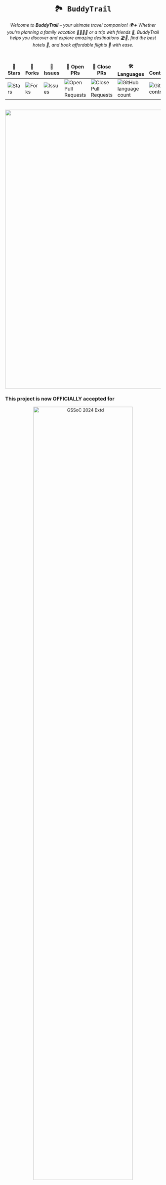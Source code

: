 <div align="center">

# `🏞️ BuddyTrail`

<i>Welcome to **BuddyTrail** – your ultimate travel companion! 🌍✈️ Whether you're planning a family vacation 👨‍👩‍👧‍👦 or a trip with friends 👫, BuddyTrail helps you discover and explore amazing destinations 🏖️🏰, find the best hotels 🏨, and book affordable flights 💺 with ease.
</i>

</div>

<div align = "center">
<br>

<table align="center">
    <thead align="center">
        <tr border: 1px;>
            <td><b>🌟 Stars</b></td>
            <td><b>🍴 Forks</b></td>
            <td><b>🐛 Issues</b></td>
            <td><b>🔔 Open PRs</b></td>
            <td><b>🔕 Close PRs</b></td>
            <td><b>🛠️ Languages</b></td>
            <td><b>🌐 Contributors </b></td>
        </tr>
     </thead>
    <tbody>
         <tr>
            <td><img alt="Stars" src="https://img.shields.io/github/stars/PriyaGhosal/BuddyTrail?style=flat&logo=github"/></td>
            <td><img alt="Forks" src="https://img.shields.io/github/forks/PriyaGhosal/BuddyTrail?style=flat&logo=github"/></td>
            <td><img alt="Issues" src="https://img.shields.io/github/issues/PriyaGhosal/BuddyTrail?style=flat&logo=github"/></td>
            <td><img alt="Open Pull Requests" src="https://img.shields.io/github/issues-pr/PriyaGhosal/BuddyTrail?style=flat&logo=github"/></td>
           <td><img alt="Close Pull Requests" src="https://img.shields.io/github/issues-pr-closed/PriyaGhosal/BuddyTrail?style=flat&color=critical&logo=github"/></td>
           <td><img alt="GitHub language count" src="https://img.shields.io/github/languages/count/PriyaGhosal/BuddyTrail?style=flat&color=critical&logo=github"></td>
           <td><img alt="GitHub contributors" src="https://img.shields.io/github/contributors/PriyaGhosal/BuddyTrail?color=2b9348"></td>
        </tr>
    </tbody>
</table>
</div>
<br>

<!--Line-->
<img src="https://user-images.githubusercontent.com/74038190/212284100-561aa473-3905-4a80-b561-0d28506553ee.gif" width="900">

### This project is now OFFICIALLY accepted for

<div align="center">
  <img src="https://raw.githubusercontent.com/SwanandD121/FeatherPerfect_fe/refs/heads/main/Untitled%20design.png" alt="GSSoC 2024 Extd" width="80%">
  <img src="https://cdn.discordapp.com/attachments/657543125190967316/1294560786114674748/Screenshot_2024-10-12_122347.png?ex=670b752f&is=670a23af&hm=26ddd7f41740b8b19ee4985e7568b3892091384b3b85e7165770a4b10f4d1050&" alt="Hacktoberfest 2024" width="80%">
</div>
<br>

<br>

<!--Line-->
<img src="https://user-images.githubusercontent.com/74038190/212284100-561aa473-3905-4a80-b561-0d28506553ee.gif" width="900">

# 📸 Website Preview

<img src = "https://github.com/neeru24/Connect_icons/blob/main/Screenshot%202024-10-07%20182908.png" alt = "image">
<img src = "https://github.com/neeru24/Connect_icons/blob/main/Screenshot%202024-10-07%20182935.png" alt = "image">
<img src = "https://github.com/neeru24/Connect_icons/blob/main/Screenshot%202024-10-07%20183005.png" alt = "image">

<br>

<!--Line-->
<img src="https://user-images.githubusercontent.com/74038190/212284100-561aa473-3905-4a80-b561-0d28506553ee.gif" width="900">

## 🚀 Features

**🗺️ Interactive Travel Map:** Explore popular destinations across India and around the world. Click on markers to learn more about each location.

**🌙🌞 Dark & Bright Mode:** Switch between dark and bright modes for a comfortable browsing experience, day or night.

**🏨 Hotel Finder:** Find the best hotels at affordable rates, handpicked to suit your budget and preferences.

**✈️ Flight Booking:** Book flights at the best prices, with options tailored to your travel needs.

**📝 Travel Blog:** Read tips, guides, and personal stories from seasoned travelers.

**🌐 Multi-Language Support:** View the website in multiple languages, catering to a global audience.

**⭐ User Reviews and Ratings:** Read and leave reviews for destinations, hotels, flights, and activities.

<br/>

<!--Line-->
<img src="https://user-images.githubusercontent.com/74038190/212284100-561aa473-3905-4a80-b561-0d28506553ee.gif" width="900">

⚙️ Getting Started with the Code:
1. Fork this Repository  🍴 
2. Clone to your local machine 🧩:
    git clone https://github.com/Your-Username/BuddyTrail.git
3. Create a new branch :
    git branch -c "Feature-Name"
4. Navigate to the branch :
    git checkout Feature-Name
5. Add changes and Commit:
    git commit -m "Add Changes msg"
6. Push to the branch :
    git push origin Feature-Name
7. Submit Pull Request 


## 🛠️ Technologies Used

**📝 HTML/CSS:** For building and styling the website structure.

**⚙️ JavaScript:** For interactive features like the map and mode toggling.

**🗺️ Google Maps API:** For displaying the interactive travel map.

**📱 Responsive Design:** The website is fully responsive and works on all devices.

<br />

<!--Line-->
<img src="https://user-images.githubusercontent.com/74038190/212284100-561aa473-3905-4a80-b561-0d28506553ee.gif" width="900">

## 🎉 Welcome Contributors!! 👨‍💻👋

Join the list. **We are waiting** <br/>
Here's how you can contribute to the repository:

1. **Fork the repository.**
2. **Create a new feature branch.**
3. **Commit your changes.**
4. **Push to the branch.**
5. **Open a Pull Request.**

We welcome all contributions to improve **BuddyTrail**! If you would like to contribute, please follow the [Contributing.md](./Contributing.md) for more details on how to get started.

To maintain quality and consistency, please adhere to the following guidelines:
1. **Code Style**: Follow the coding style used throughout the project. Clean, readable code with comments is always appreciated.
2. **Commits**: Write meaningful commit messages.
3. **Pull Requests**: Make sure PRs are focused, well-explained, and reference any issues they address.
4. **Testing**: Ensure that your changes are well-tested locally and don’t break existing functionality.

<!--Line-->
<img src="https://user-images.githubusercontent.com/74038190/212284100-561aa473-3905-4a80-b561-0d28506553ee.gif" width="900">

## Project-strucutre 📁

You can find the project structure in the [Project Structure](project-structure.md) file. It contains the details of the project structure and the files present in the project. It will help you to understand the project structure better. 🗂️

<!--Line-->
<img src="https://user-images.githubusercontent.com/74038190/212284100-561aa473-3905-4a80-b561-0d28506553ee.gif" width="900">

<div>
  <h2 align = "center"><img src="https://raw.githubusercontent.com/Tarikul-Islam-Anik/Animated-Fluent-Emojis/master/Emojis/Smilies/Red%20Heart.png" width="35" height="35">Our Contributors</h2>
  <div align = "center">
 <h3>Thank you for contributing to our repository</h3>


<!-- readme: contributors -start -->
<table>
	<tbody>
		<tr>
            <td align="center">
                <a href="https://github.com/PriyaGhosal">
                    <img src="https://avatars.githubusercontent.com/u/162816363?v=4" width="100;" alt="PriyaGhosal"/>
                    <br />
                    <sub><b>Priya Ghosal</b></sub>
                </a>
            </td>
            <td align="center">
                <a href="https://github.com/yashksaini-coder">
                    <img src="https://avatars.githubusercontent.com/u/115717039?v=4" width="100;" alt="yashksaini-coder"/>
                    <br />
                    <sub><b>Yash Kumar Saini</b></sub>
                </a>
            </td>
            <td align="center">
                <a href="https://github.com/samarth-6">
                    <img src="https://avatars.githubusercontent.com/u/123616579?v=4" width="100;" alt="samarth-6"/>
                    <br />
                    <sub><b>Samarth Mishra</b></sub>
                </a>
            </td>
            <td align="center">
                <a href="https://github.com/akhandpratap18">
                    <img src="https://avatars.githubusercontent.com/u/176757208?v=4" width="100;" alt="akhandpratap18"/>
                    <br />
                    <sub><b>Akhand Pratap Singh</b></sub>
                </a>
            </td>
            <td align="center">
                <a href="https://github.com/rajdeepchakraborty-rc">
                    <img src="https://avatars.githubusercontent.com/u/68934988?v=4" width="100;" alt="rajdeepchakraborty-rc"/>
                    <br />
                    <sub><b>Rajdeep Chakraborty</b></sub>
                </a>
            </td>
            <td align="center">
                <a href="https://github.com/anuragverma108">
                    <img src="https://avatars.githubusercontent.com/u/129655645?v=4" width="100;" alt="anuragverma108"/>
                    <br />
                    <sub><b>Anurag Verma</b></sub>
                </a>
            </td>
		</tr>
		<tr>
            <td align="center">
                <a href="https://github.com/AsifQamar">
                    <img src="https://avatars.githubusercontent.com/u/93258479?v=4" width="100;" alt="AsifQamar"/>
                    <br />
                    <sub><b>Cyphrr_07 </b></sub>
                </a>
            </td>
            <td align="center">
                <a href="https://github.com/devarsheecodess">
                    <img src="https://avatars.githubusercontent.com/u/114805934?v=4" width="100;" alt="devarsheecodess"/>
                    <br />
                    <sub><b>Devarshee Gaunekar</b></sub>
                </a>
            </td>
            <td align="center">
                <a href="https://github.com/akash70629">
                    <img src="https://avatars.githubusercontent.com/u/76689571?v=4" width="100;" alt="akash70629"/>
                    <br />
                    <sub><b>Akash Das</b></sub>
                </a>
            </td>
            <td align="center">
                <a href="https://github.com/Sudhanshu248">
                    <img src="https://avatars.githubusercontent.com/u/152962449?v=4" width="100;" alt="Sudhanshu248"/>
                    <br />
                    <sub><b>Sudhanshu Saini</b></sub>
                </a>
            </td>
            <td align="center">
                <a href="https://github.com/Bhum-ika">
                    <img src="https://avatars.githubusercontent.com/u/91523494?v=4" width="100;" alt="Bhum-ika"/>
                    <br />
                    <sub><b>Bhumika Sharma</b></sub>
                </a>
            </td>
            <td align="center">
                <a href="https://github.com/Son7c">
                    <img src="https://avatars.githubusercontent.com/u/177312486?v=4" width="100;" alt="Son7c"/>
                    <br />
                    <sub><b>Son7c</b></sub>
                </a>
            </td>
		</tr>
		<tr>
            <td align="center">
                <a href="https://github.com/rees8">
                    <img src="https://avatars.githubusercontent.com/u/88110289?v=4" width="100;" alt="rees8"/>
                    <br />
                    <sub><b>Rhea</b></sub>
                </a>
            </td>
            <td align="center">
                <a href="https://github.com/HimangshuSharma01">
                    <img src="https://avatars.githubusercontent.com/u/120270398?v=4" width="100;" alt="HimangshuSharma01"/>
                    <br />
                    <sub><b>Himangshu Sharma</b></sub>
                </a>
            </td>
            <td align="center">
                <a href="https://github.com/isimarjitsingh">
                    <img src="https://avatars.githubusercontent.com/u/154678140?v=4" width="100;" alt="isimarjitsingh"/>
                    <br />
                    <sub><b>Simarjit Singh</b></sub>
                </a>
            </td>
            <td align="center">
                <a href="https://github.com/avisha191">
                    <img src="https://avatars.githubusercontent.com/u/164632028?v=4" width="100;" alt="avisha191"/>
                    <br />
                    <sub><b>avisha191</b></sub>
                </a>
            </td>
            <td align="center">
                <a href="https://github.com/tarunkumar2005">
                    <img src="https://avatars.githubusercontent.com/u/158801564?v=4" width="100;" alt="tarunkumar2005"/>
                    <br />
                    <sub><b>Tarun kumar</b></sub>
                </a>
            </td>
            <td align="center">
                <a href="https://github.com/Ujjwal5705">
                    <img src="https://avatars.githubusercontent.com/u/152475026?v=4" width="100;" alt="Ujjwal5705"/>
                    <br />
                    <sub><b>Ujjwal Sharma</b></sub>
                </a>
            </td>
		</tr>
		<tr>
            <td align="center">
                <a href="https://github.com/Archisman141">
                    <img src="https://avatars.githubusercontent.com/u/121884549?v=4" width="100;" alt="Archisman141"/>
                    <br />
                    <sub><b>Archisman Khanra</b></sub>
                </a>
            </td>
            <td align="center">
                <a href="https://github.com/dwivedishrey">
                    <img src="https://avatars.githubusercontent.com/u/97790062?v=4" width="100;" alt="dwivedishrey"/>
                    <br />
                    <sub><b>dwivedishrey</b></sub>
                </a>
            </td>
            <td align="center">
                <a href="https://github.com/Aradhya-005">
                    <img src="https://avatars.githubusercontent.com/u/129872752?v=4" width="100;" alt="Aradhya-005"/>
                    <br />
                    <sub><b>Aradhya  Yadav</b></sub>
                </a>
            </td>
            <td align="center">
                <a href="https://github.com/abdullah-k18">
                    <img src="https://avatars.githubusercontent.com/u/115644774?v=4" width="100;" alt="abdullah-k18"/>
                    <br />
                    <sub><b>Abdullah Bin Altaf</b></sub>
                </a>
            </td>
            <td align="center">
                <a href="https://github.com/jvkousthub">
                    <img src="https://avatars.githubusercontent.com/u/162019723?v=4" width="100;" alt="jvkousthub"/>
                    <br />
                    <sub><b>Kousthub J V</b></sub>
                </a>
            </td>
            <td align="center">
                <a href="https://github.com/T-Rahul-prabhu-38">
                    <img src="https://avatars.githubusercontent.com/u/167653990?v=4" width="100;" alt="T-Rahul-prabhu-38"/>
                    <br />
                    <sub><b>Abankita Behera </b></sub>
                </a>
            </td>
		</tr>
		<tr>
            <td align="center">
                <a href="https://github.com/MOHIT-IITP">
                    <img src="https://avatars.githubusercontent.com/u/136831716?v=4" width="100;" alt="MOHIT-IITP"/>
                    <br />
                    <sub><b>Mohit Kumar</b></sub>
                </a>
            </td>
            <td align="center">
                <a href="https://github.com/Adarsh-Chaubey03">
                    <img src="https://avatars.githubusercontent.com/u/179824602?v=4" width="100;" alt="Adarsh-Chaubey03"/>
                    <br />
                    <sub><b>Adarsh Chaubey</b></sub>
                </a>
            </td>
            <td align="center">
                <a href="https://github.com/Abankita">
                    <img src="https://avatars.githubusercontent.com/u/138569378?v=4" width="100;" alt="Abankita"/>
                    <br />
                    <sub><b>Abankita Behera </b></sub>
                </a>
            </td>
            <td align="center">
                <a href="https://github.com/PATILYASHH">
                    <img src="https://avatars.githubusercontent.com/u/149749700?v=4" width="100;" alt="PATILYASHH"/>
                    <br />
                    <sub><b>Yash patil</b></sub>
                </a>
            </td>
            <td align="center">
                <a href="https://github.com/RahulScripted">
                    <img src="https://avatars.githubusercontent.com/u/181909739?v=4" width="100;" alt="RahulScripted"/>
                    <br />
                    <sub><b>RahulScripted</b></sub>
                </a>
            </td>
            <td align="center">
                <a href="https://github.com/Aarnachauhan">
                    <img src="https://avatars.githubusercontent.com/u/175851904?v=4" width="100;" alt="Aarnachauhan"/>
                    <br />
                    <sub><b>Aarna chauhan</b></sub>
                </a>
            </td>
		</tr>
		<tr>
            <td align="center">
                <a href="https://github.com/Annapoornaaradhya">
                    <img src="https://avatars.githubusercontent.com/u/139335974?v=4" width="100;" alt="Annapoornaaradhya"/>
                    <br />
                    <sub><b>ANNAPOORNA V</b></sub>
                </a>
            </td>
            <td align="center">
                <a href="https://github.com/vaibhav-yerkar">
                    <img src="https://avatars.githubusercontent.com/u/124194806?v=4" width="100;" alt="vaibhav-yerkar"/>
                    <br />
                    <sub><b>Vaibhav._Y</b></sub>
                </a>
            </td>
            <td align="center">
                <a href="https://github.com/poorvikaa08">
                    <img src="https://avatars.githubusercontent.com/u/152640996?v=4" width="100;" alt="poorvikaa08"/>
                    <br />
                    <sub><b>Poorvika</b></sub>
                </a>
            </td>
            <td align="center">
                <a href="https://github.com/Kajalmehta29">
                    <img src="https://avatars.githubusercontent.com/u/177048363?v=4" width="100;" alt="Kajalmehta29"/>
                    <br />
                    <sub><b>Kajal Mehta</b></sub>
                </a>
            </td>
            <td align="center">
                <a href="https://github.com/srishti023">
                    <img src="https://avatars.githubusercontent.com/u/137069939?v=4" width="100;" alt="srishti023"/>
                    <br />
                    <sub><b>Srishti Choudhary</b></sub>
                </a>
            </td>
            <td align="center">
                <a href="https://github.com/Aditi2k5">
                    <img src="https://avatars.githubusercontent.com/u/146500979?v=4" width="100;" alt="Aditi2k5"/>
                    <br />
                    <sub><b>Aditi Prabakaran</b></sub>
                </a>
            </td>
		</tr>
		<tr>
            <td align="center">
                <a href="https://github.com/riyaaryan2004">
                    <img src="https://avatars.githubusercontent.com/u/145834658?v=4" width="100;" alt="riyaaryan2004"/>
                    <br />
                    <sub><b>Riya Aryan</b></sub>
                </a>
            </td>
            <td align="center">
                <a href="https://github.com/ananyag309">
                    <img src="https://avatars.githubusercontent.com/u/145869907?v=4" width="100;" alt="ananyag309"/>
                    <br />
                    <sub><b>Ananya Gupta</b></sub>
                </a>
            </td>
            <td align="center">
                <a href="https://github.com/Mr-DK07">
                    <img src="https://avatars.githubusercontent.com/u/143409270?v=4" width="100;" alt="Mr-DK07"/>
                    <br />
                    <sub><b>D K</b></sub>
                </a>
            </td>
            <td align="center">
                <a href="https://github.com/hgjajoo">
                    <img src="https://avatars.githubusercontent.com/u/63530396?v=4" width="100;" alt="hgjajoo"/>
                    <br />
                    <sub><b>Harshvardhan Jajoo</b></sub>
                </a>
            </td>
            <td align="center">
                <a href="https://github.com/Himanshu-kumar025">
                    <img src="https://avatars.githubusercontent.com/u/177013093?v=4" width="100;" alt="Himanshu-kumar025"/>
                    <br />
                    <sub><b>Himanshu Kumar</b></sub>
                </a>
            </td>
            <td align="center">
                <a href="https://github.com/hritika2409">
                    <img src="https://avatars.githubusercontent.com/u/117531823?v=4" width="100;" alt="hritika2409"/>
                    <br />
                    <sub><b>Hritika Sharan</b></sub>
                </a>
            </td>
		</tr>
		<tr>
            <td align="center">
                <a href="https://github.com/Ishika-Gupta06">
                    <img src="https://avatars.githubusercontent.com/u/118624573?v=4" width="100;" alt="Ishika-Gupta06"/>
                    <br />
                    <sub><b>Ishika Gupta</b></sub>
                </a>
            </td>
            <td align="center">
                <a href="https://github.com/Kavish-Paraswar">
                    <img src="https://avatars.githubusercontent.com/u/162621258?v=4" width="100;" alt="Kavish-Paraswar"/>
                    <br />
                    <sub><b>Kavish Paraswar</b></sub>
                </a>
            </td>
            <td align="center">
                <a href="https://github.com/neeru24">
                    <img src="https://avatars.githubusercontent.com/u/161798182?v=4" width="100;" alt="neeru24"/>
                    <br />
                    <sub><b>Neeru </b></sub>
                </a>
            </td>
            <td align="center">
                <a href="https://github.com/snehhhcodes">
                    <img src="https://avatars.githubusercontent.com/u/169922226?v=4" width="100;" alt="snehhhcodes"/>
                    <br />
                    <sub><b>Sneha Tiwari</b></sub>
                </a>
            </td>
            <td align="center">
                <a href="https://github.com/shivisingh25">
                    <img src="https://avatars.githubusercontent.com/u/142368095?v=4" width="100;" alt="shivisingh25"/>
                    <br />
                    <sub><b>Shivangi Singh</b></sub>
                </a>
            </td>
            <td align="center">
                <a href="https://github.com/tusharmishra069">
                    <img src="https://avatars.githubusercontent.com/u/118966111?v=4" width="100;" alt="tusharmishra069"/>
                    <br />
                    <sub><b>Tushar Mishra</b></sub>
                </a>
            </td>
		</tr>
		<tr>
            <td align="center">
                <a href="https://github.com/swamimalode07">
                    <img src="https://avatars.githubusercontent.com/u/139348491?v=4" width="100;" alt="swamimalode07"/>
                    <br />
                    <sub><b>Swami Malode</b></sub>
                </a>
            </td>
            <td align="center">
                <a href="https://github.com/Codewithmeowmeow">
                    <img src="https://avatars.githubusercontent.com/u/182342654?v=4" width="100;" alt="Codewithmeowmeow"/>
                    <br />
                    <sub><b>codewithvibha</b></sub>
                </a>
            </td>
            <td align="center">
                <a href="https://github.com/sadafhukkeri">
                    <img src="https://avatars.githubusercontent.com/u/157600170?v=4" width="100;" alt="sadafhukkeri"/>
                    <br />
                    <sub><b>sadafhukkeri</b></sub>
                </a>
            </td>
            <td align="center">
                <a href="https://github.com/prachitriv">
                    <img src="https://avatars.githubusercontent.com/u/164743217?v=4" width="100;" alt="prachitriv"/>
                    <br />
                    <sub><b>prachitriv</b></sub>
                </a>
            </td>
            <td align="center">
                <a href="https://github.com/poojitha-ch">
                    <img src="https://avatars.githubusercontent.com/u/104563340?v=4" width="100;" alt="poojitha-ch"/>
                    <br />
                    <sub><b>poojitha-ch</b></sub>
                </a>
            </td>
            <td align="center">
                <a href="https://github.com/Nimit1775">
                    <img src="https://avatars.githubusercontent.com/u/74372261?v=4" width="100;" alt="Nimit1775"/>
                    <br />
                    <sub><b>nimit sodhani</b></sub>
                </a>
            </td>
		</tr>
		<tr>
            <td align="center">
                <a href="https://github.com/SagnikGos">
                    <img src="https://avatars.githubusercontent.com/u/177692306?v=4" width="100;" alt="SagnikGos"/>
                    <br />
                    <sub><b>SagnikGos</b></sub>
                </a>
            </td>
            <td align="center">
                <a href="https://github.com/Ananya-vastare">
                    <img src="https://avatars.githubusercontent.com/u/116643029?v=4" width="100;" alt="Ananya-vastare"/>
                    <br />
                    <sub><b>Ananya Ravikiran Vastare</b></sub>
                </a>
            </td>
            <td align="center">
                <a href="https://github.com/Antima2004">
                    <img src="https://avatars.githubusercontent.com/u/114092138?v=4" width="100;" alt="Antima2004"/>
                    <br />
                    <sub><b>Antima Mishra</b></sub>
                </a>
            </td>
            <td align="center">
                <a href="https://github.com/Amarjha01">
                    <img src="https://avatars.githubusercontent.com/u/96826085?v=4" width="100;" alt="Amarjha01"/>
                    <br />
                    <sub><b>AMAR </b></sub>
                </a>
            </td>
            <td align="center">
                <a href="https://github.com/yasheela-alla">
                    <img src="https://avatars.githubusercontent.com/u/149046088?v=4" width="100;" alt="yasheela-alla"/>
                    <br />
                    <sub><b>Ay4sh</b></sub>
                </a>
            </td>
            <td align="center">
                <a href="https://github.com/Dipanita45">
                    <img src="https://avatars.githubusercontent.com/u/132455672?v=4" width="100;" alt="Dipanita45"/>
                    <br />
                    <sub><b>Dipanita45</b></sub>
                </a>
            </td>
		</tr>
		<tr>
            <td align="center">
                <a href="https://github.com/Darshan3690">
                    <img src="https://avatars.githubusercontent.com/u/177705772?v=4" width="100;" alt="Darshan3690"/>
                    <br />
                    <sub><b>Darshan Rajput </b></sub>
                </a>
            </td>
            <td align="center">
                <a href="https://github.com/Prathameshzad">
                    <img src="https://avatars.githubusercontent.com/u/86947319?v=4" width="100;" alt="Prathameshzad"/>
                    <br />
                    <sub><b>Prathamesh Zad</b></sub>
                </a>
            </td>
            <td align="center">
                <a href="https://github.com/Palmistry2310">
                    <img src="https://avatars.githubusercontent.com/u/126777510?v=4" width="100;" alt="Palmistry2310"/>
                    <br />
                    <sub><b>PalMistry</b></sub>
                </a>
            </td>
            <td align="center">
                <a href="https://github.com/Aazib-at-hub">
                    <img src="https://avatars.githubusercontent.com/u/178921109?v=4" width="100;" alt="Aazib-at-hub"/>
                    <br />
                    <sub><b>Mohammad Aazib Khan</b></sub>
                </a>
            </td>
            <td align="center">
                <a href="https://github.com/kushal7201">
                    <img src="https://avatars.githubusercontent.com/u/86069454?v=4" width="100;" alt="kushal7201"/>
                    <br />
                    <sub><b>Kushal Bansal</b></sub>
                </a>
            </td>
            <td align="center">
                <a href="https://github.com/GautamBytes">
                    <img src="https://avatars.githubusercontent.com/u/161146829?v=4" width="100;" alt="GautamBytes"/>
                    <br />
                    <sub><b>Gautam Manchandani</b></sub>
                </a>
            </td>
		</tr>
		<tr>
            <td align="center">
                <a href="https://github.com/HarshadaGirase">
                    <img src="https://avatars.githubusercontent.com/u/128895955?v=4" width="100;" alt="HarshadaGirase"/>
                    <br />
                    <sub><b>Harshada Girase</b></sub>
                </a>
            </td>
            <td align="center">
                <a href="https://github.com/Ishika-Singhal">
                    <img src="https://avatars.githubusercontent.com/u/134579503?v=4" width="100;" alt="Ishika-Singhal"/>
                    <br />
                    <sub><b>Ishika Singhal </b></sub>
                </a>
            </td>
            <td align="center">
                <a href="https://github.com/Shobhit1729Aryan">
                    <img src="https://avatars.githubusercontent.com/u/182258530?v=4" width="100;" alt="Shobhit1729Aryan"/>
                    <br />
                    <sub><b>Shobhit Aryan</b></sub>
                </a>
            </td>
            <td align="center">
                <a href="https://github.com/ShradhaSaxena23">
                    <img src="https://avatars.githubusercontent.com/u/103318017?v=4" width="100;" alt="ShradhaSaxena23"/>
                    <br />
                    <sub><b>Shradha Saxena</b></sub>
                </a>
            </td>
            <td align="center">
                <a href="https://github.com/ShrishtiSingh26">
                    <img src="https://avatars.githubusercontent.com/u/142707684?v=4" width="100;" alt="ShrishtiSingh26"/>
                    <br />
                    <sub><b>Shrishti</b></sub>
                </a>
            </td>
            <td align="center">
                <a href="https://github.com/zeropse">
                    <img src="https://avatars.githubusercontent.com/u/129523087?v=4" width="100;" alt="zeropse"/>
                    <br />
                    <sub><b>Srijit Dey</b></sub>
                </a>
            </td>
		</tr>
		<tr>
            <td align="center">
                <a href="https://github.com/SupratitDatta">
                    <img src="https://avatars.githubusercontent.com/u/112554289?v=4" width="100;" alt="SupratitDatta"/>
                    <br />
                    <sub><b>Supratit Datta</b></sub>
                </a>
            </td>
            <td align="center">
                <a href="https://github.com/Tanushree084">
                    <img src="https://avatars.githubusercontent.com/u/176521591?v=4" width="100;" alt="Tanushree084"/>
                    <br />
                    <sub><b>Tanushree084</b></sub>
                </a>
            </td>
            <td align="center">
                <a href="https://github.com/varshapandiann">
                    <img src="https://avatars.githubusercontent.com/u/139967182?v=4" width="100;" alt="varshapandiann"/>
                    <br />
                    <sub><b>Varsha Pandian</b></sub>
                </a>
            </td>
            <td align="center">
                <a href="https://github.com/Varsha-1605">
                    <img src="https://avatars.githubusercontent.com/u/140236223?v=4" width="100;" alt="Varsha-1605"/>
                    <br />
                    <sub><b>Varsha Dewangan</b></sub>
                </a>
            </td>
            <td align="center">
                <a href="https://github.com/Vijitverm1234">
                    <img src="https://avatars.githubusercontent.com/u/143703788?v=4" width="100;" alt="Vijitverm1234"/>
                    <br />
                    <sub><b>Vijit Verma</b></sub>
                </a>
            </td>
            <td align="center">
                <a href="https://github.com/INam1995">
                    <img src="https://avatars.githubusercontent.com/u/127117868?v=4" width="100;" alt="INam1995"/>
                    <br />
                    <sub><b>Inam Yadav</b></sub>
                </a>
            </td>
		</tr>
		<tr>
            <td align="center">
                <a href="https://github.com/Krishnamverma951">
                    <img src="https://avatars.githubusercontent.com/u/166730422?v=4" width="100;" alt="Krishnamverma951"/>
                    <br />
                    <sub><b>Krishnam Verma</b></sub>
                </a>
            </td>
            <td align="center">
                <a href="https://github.com/maniacedoc">
                    <img src="https://avatars.githubusercontent.com/u/113229572?v=4" width="100;" alt="maniacedoc"/>
                    <br />
                    <sub><b>Prajakta Nanda</b></sub>
                </a>
            </td>
            <td align="center">
                <a href="https://github.com/shriyadindi">
                    <img src="https://avatars.githubusercontent.com/u/126611334?v=4" width="100;" alt="shriyadindi"/>
                    <br />
                    <sub><b>Shriya Dindi</b></sub>
                </a>
            </td>
            <td align="center">
                <a href="https://github.com/2004pra">
                    <img src="https://avatars.githubusercontent.com/u/102900421?v=4" width="100;" alt="2004pra"/>
                    <br />
                    <sub><b>Prashant mishra</b></sub>
                </a>
            </td>
            <td align="center">
                <a href="https://github.com/ruchikakengal">
                    <img src="https://avatars.githubusercontent.com/u/177725578?v=4" width="100;" alt="ruchikakengal"/>
                    <br />
                    <sub><b>Ruchika Kengal</b></sub>
                </a>
            </td>
            <td align="center">
                <a href="https://github.com/sarinsanyal">
                    <img src="https://avatars.githubusercontent.com/u/171278391?v=4" width="100;" alt="sarinsanyal"/>
                    <br />
                    <sub><b>Sarin Sanyal</b></sub>
                </a>
            </td>
		</tr>
		<tr>
            <td align="center">
                <a href="https://github.com/SiddarthaKarri">
                    <img src="https://avatars.githubusercontent.com/u/147732624?v=4" width="100;" alt="SiddarthaKarri"/>
                    <br />
                    <sub><b>Siddartha Karri</b></sub>
                </a>
            </td>
            <td align="center">
                <a href="https://github.com/smog-root">
                    <img src="https://avatars.githubusercontent.com/u/181578777?v=4" width="100;" alt="smog-root"/>
                    <br />
                    <sub><b>smog-root</b></sub>
                </a>
            </td>
            <td align="center">
                <a href="https://github.com/souvikpramanikgit">
                    <img src="https://avatars.githubusercontent.com/u/123581988?v=4" width="100;" alt="souvikpramanikgit"/>
                    <br />
                    <sub><b>Souvik Kumar Pramanik</b></sub>
                </a>
            </td>
            <td align="center">
                <a href="https://github.com/sv410">
                    <img src="https://avatars.githubusercontent.com/u/164530944?v=4" width="100;" alt="sv410"/>
                    <br />
                    <sub><b>srivani vinnakota</b></sub>
                </a>
            </td>
            <td align="center">
                <a href="https://github.com/Raj-Aditya-27">
                    <img src="https://avatars.githubusercontent.com/u/138434890?v=4" width="100;" alt="Raj-Aditya-27"/>
                    <br />
                    <sub><b>Aditya Raj</b></sub>
                </a>
            </td>
            <td align="center">
                <a href="https://github.com/ahinagangopadhyay">
                    <img src="https://avatars.githubusercontent.com/u/159465464?v=4" width="100;" alt="ahinagangopadhyay"/>
                    <br />
                    <sub><b>Ahina Gangopadhyay</b></sub>
                </a>
            </td>
		</tr>
		<tr>
            <td align="center">
                <a href="https://github.com/amitroy-thedev">
                    <img src="https://avatars.githubusercontent.com/u/104709542?v=4" width="100;" alt="amitroy-thedev"/>
                    <br />
                    <sub><b>Amit Roy</b></sub>
                </a>
            </td>
            <td align="center">
                <a href="https://github.com/amitroy5817">
                    <img src="https://avatars.githubusercontent.com/u/149045974?v=4" width="100;" alt="amitroy5817"/>
                    <br />
                    <sub><b>Amit Roy</b></sub>
                </a>
            </td>
            <td align="center">
                <a href="https://github.com/kekubhai">
                    <img src="https://avatars.githubusercontent.com/u/165387243?v=4" width="100;" alt="kekubhai"/>
                    <br />
                    <sub><b>Anirban Ghosh</b></sub>
                </a>
            </td>
            <td align="center">
                <a href="https://github.com/Anjalis14">
                    <img src="https://avatars.githubusercontent.com/u/156239419?v=4" width="100;" alt="Anjalis14"/>
                    <br />
                    <sub><b>Anjali</b></sub>
                </a>
            </td>
            <td align="center">
                <a href="https://github.com/Anju-Narnolia">
                    <img src="https://avatars.githubusercontent.com/u/114380197?v=4" width="100;" alt="Anju-Narnolia"/>
                    <br />
                    <sub><b>Anju_Narnolia</b></sub>
                </a>
            </td>
            <td align="center">
                <a href="https://github.com/anuragbansall">
                    <img src="https://avatars.githubusercontent.com/u/137208377?v=4" width="100;" alt="anuragbansall"/>
                    <br />
                    <sub><b>Anurag Bansal</b></sub>
                </a>
            </td>
		</tr>
		<tr>
            <td align="center">
                <a href="https://github.com/AtharvGaur05">
                    <img src="https://avatars.githubusercontent.com/u/159708970?v=4" width="100;" alt="AtharvGaur05"/>
                    <br />
                    <sub><b>AtharvGaur05</b></sub>
                </a>
            </td>
            <td align="center">
                <a href="https://github.com/Avidiptab17">
                    <img src="https://avatars.githubusercontent.com/u/107236731?v=4" width="100;" alt="Avidiptab17"/>
                    <br />
                    <sub><b>Avidipta Banerjee</b></sub>
                </a>
            </td>
            <td align="center">
                <a href="https://github.com/Debmallya-03">
                    <img src="https://avatars.githubusercontent.com/u/178495897?v=4" width="100;" alt="Debmallya-03"/>
                    <br />
                    <sub><b>Debmallya-03</b></sub>
                </a>
            </td>
            <td align="center">
                <a href="https://github.com/Durgeshwar-AI">
                    <img src="https://avatars.githubusercontent.com/u/150506367?v=4" width="100;" alt="Durgeshwar-AI"/>
                    <br />
                    <sub><b>Durgeshwar-AI</b></sub>
                </a>
            </td>
            <td align="center">
                <a href="https://github.com/Geet2002">
                    <img src="https://avatars.githubusercontent.com/u/129830187?v=4" width="100;" alt="Geet2002"/>
                    <br />
                    <sub><b>Geetartha Bordoloi</b></sub>
                </a>
            </td>
            <td align="center">
                <a href="https://github.com/IshaRawat7">
                    <img src="https://avatars.githubusercontent.com/u/139321266?v=4" width="100;" alt="IshaRawat7"/>
                    <br />
                    <sub><b>Isha Rawat</b></sub>
                </a>
            </td>
		</tr>
		<tr>
            <td align="center">
                <a href="https://github.com/komal-agarwal5">
                    <img src="https://avatars.githubusercontent.com/u/122633300?v=4" width="100;" alt="komal-agarwal5"/>
                    <br />
                    <sub><b>Komal Agarwal </b></sub>
                </a>
            </td>
            <td align="center">
                <a href="https://github.com/KrishPatel1205">
                    <img src="https://avatars.githubusercontent.com/u/65026713?v=4" width="100;" alt="KrishPatel1205"/>
                    <br />
                    <sub><b>Krish Patel</b></sub>
                </a>
            </td>
            <td align="center">
                <a href="https://github.com/Mayanksaininh">
                    <img src="https://avatars.githubusercontent.com/u/71066133?v=4" width="100;" alt="Mayanksaininh"/>
                    <br />
                    <sub><b>Mayank saini</b></sub>
                </a>
            </td>
            <td align="center">
                <a href="https://github.com/Nikhileshmauje">
                    <img src="https://avatars.githubusercontent.com/u/118903685?v=4" width="100;" alt="Nikhileshmauje"/>
                    <br />
                    <sub><b>NikhileshM24</b></sub>
                </a>
            </td>
            <td align="center">
                <a href="https://github.com/Nitheesha33">
                    <img src="https://avatars.githubusercontent.com/u/133144087?v=4" width="100;" alt="Nitheesha33"/>
                    <br />
                    <sub><b>Nitheesha </b></sub>
                </a>
            </td>
            <td align="center">
                <a href="https://github.com/OmmDevgoswami">
                    <img src="https://avatars.githubusercontent.com/u/127383096?v=4" width="100;" alt="OmmDevgoswami"/>
                    <br />
                    <sub><b>Omm Devgoswami</b></sub>
                </a>
            </td>
		</tr>
		<tr>
            <td align="center">
                <a href="https://github.com/Peart-Guy">
                    <img src="https://avatars.githubusercontent.com/u/179379879?v=4" width="100;" alt="Peart-Guy"/>
                    <br />
                    <sub><b>Ankan</b></sub>
                </a>
            </td>
            <td align="center">
                <a href="https://github.com/Risheendra183">
                    <img src="https://avatars.githubusercontent.com/u/146363721?v=4" width="100;" alt="Risheendra183"/>
                    <br />
                    <sub><b>Risheendra183</b></sub>
                </a>
            </td>
            <td align="center">
                <a href="https://github.com/ShaikHafiza">
                    <img src="https://avatars.githubusercontent.com/u/138603502?v=4" width="100;" alt="ShaikHafiza"/>
                    <br />
                    <sub><b>ShaikHafiza</b></sub>
                </a>
            </td>
            <td align="center">
                <a href="https://github.com/shashankgoud18">
                    <img src="https://avatars.githubusercontent.com/u/142642917?v=4" width="100;" alt="shashankgoud18"/>
                    <br />
                    <sub><b>Shashank Goud</b></sub>
                </a>
            </td>
		</tr>
	<tbody>
</table>
<!-- readme: contributors -end -->


### &#8627; Stargazers

<div align='center'>

[![Stargazers repo roster for @PriyaGhosal/BuddyTrail](https://reporoster.com/stars/PriyaGhosal/BuddyTrail)](https://github.com/PriyaGhosal/BuddyTrail/stargazers)

</div>

### &#8627; Forkers
<div align='center'>

[![Forkers repo roster for @PriyaGhosal/BuddyTrail](https://reporoster.com/forks/PriyaGhosal/BuddyTrail)](https://github.com/PriyaGhosal/BuddyTrail/network/members)

</div>


<div align="right">
    <a href="#top">
        <img src="https://img.shields.io/badge/Back%20to%20Top-000000?style=for-the-badge&logo=github&logoColor=white" alt="Back to Top">
    </a>
</div>

<!--Line-->
<img src="https://user-images.githubusercontent.com/74038190/212284100-561aa473-3905-4a80-b561-0d28506553ee.gif" width="900">

## 👥 Team

| ![Priya Ghosal](https://avatars.githubusercontent.com/u/162816363?v=4&s=80) |
|:--:|
| **Priya Ghosal** <br> <sub>Project Admin</sub> | 
| [![LinkedIn](https://img.icons8.com/fluency/32/000000/linkedin.png)](https://www.linkedin.com/in/priya-ghosal-785771286/) |

For any inquiries or feedback, please contact. Happy Contributing 🫡

<!--Line-->
<img src="https://user-images.githubusercontent.com/74038190/212284100-561aa473-3905-4a80-b561-0d28506553ee.gif" width="900">

## ⭐️ Support the Project
If you find this project helpful, please consider giving it a ⭐ on GitHub! Your support helps to grow the project and reach more contributors.

<!--Line-->
<img src="https://user-images.githubusercontent.com/74038190/212284100-561aa473-3905-4a80-b561-0d28506553ee.gif" width="900">

# Thanks for reading!!!